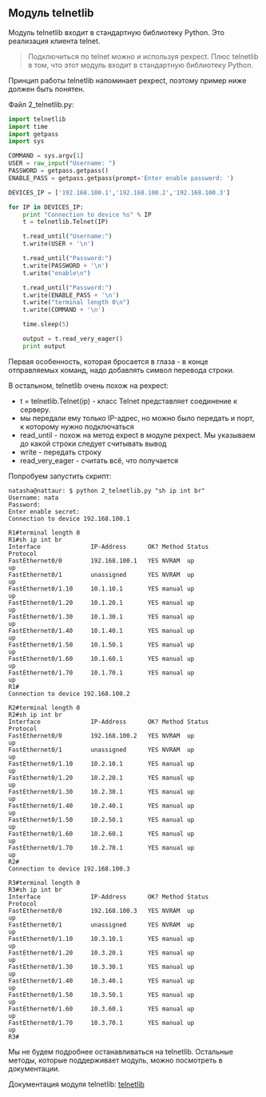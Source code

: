 ## Модуль telnetlib

Модуль telnetlib входит в стандартную библиотеку Python. Это реализация клиента telnet.

> Подключиться по telnet можно и используя pexpect. Плюс telnetlib в том, что этот модуль входит в стандартную библиотеку Python.

Принцип работы telnetlib напоминает pexpect, поэтому пример ниже  должен быть понятен.

Файл 2_telnetlib.py:
```python
import telnetlib
import time
import getpass
import sys

COMMAND = sys.argv[1]
USER = raw_input("Username: ")
PASSWORD = getpass.getpass()
ENABLE_PASS = getpass.getpass(prompt='Enter enable password: ')

DEVICES_IP = ['192.168.100.1','192.168.100.2','192.168.100.3']

for IP in DEVICES_IP:
    print "Connection to device %s" % IP
    t = telnetlib.Telnet(IP)

    t.read_until("Username:")
    t.write(USER + '\n')

    t.read_until("Password:")
    t.write(PASSWORD + '\n')
    t.write("enable\n")

    t.read_until("Password:")
    t.write(ENABLE_PASS + '\n')
    t.write("terminal length 0\n")
    t.write(COMMAND + '\n')

    time.sleep(5)

    output = t.read_very_eager()
    print output

```

Первая особенность, которая бросается в глаза - в конце отправляемых команд, надо добавлять символ перевода строки.

В остальном, telnetlib очень похож на pexpect:
* t = telnetlib.Telnet(ip) - класс Telnet представляет соединение к серверу.
 * мы передали ему только IP-адрес, но можно было передать и порт, к которому нужно подключаться
* read_until - похож на метод expect в модуле pexpect. Мы указываем до какой строки следует считывать вывод
* write - передать строку
* read_very_eager - считать всё, что получается


Попробуем запустить скрипт:
```
natasha@nattaur: $ python 2_telnetlib.py "sh ip int br"
Username: nata
Password:
Enter enable secret:
Connection to device 192.168.100.1

R1#terminal length 0
R1#sh ip int br
Interface              IP-Address      OK? Method Status                Protocol
FastEthernet0/0        192.168.100.1   YES NVRAM  up                    up
FastEthernet0/1        unassigned      YES NVRAM  up                    up
FastEthernet0/1.10     10.1.10.1       YES manual up                    up
FastEthernet0/1.20     10.1.20.1       YES manual up                    up
FastEthernet0/1.30     10.1.30.1       YES manual up                    up
FastEthernet0/1.40     10.1.40.1       YES manual up                    up
FastEthernet0/1.50     10.1.50.1       YES manual up                    up
FastEthernet0/1.60     10.1.60.1       YES manual up                    up
FastEthernet0/1.70     10.1.70.1       YES manual up                    up
R1#
Connection to device 192.168.100.2

R2#terminal length 0
R2#sh ip int br
Interface              IP-Address      OK? Method Status                Protocol
FastEthernet0/0        192.168.100.2   YES NVRAM  up                    up
FastEthernet0/1        unassigned      YES NVRAM  up                    up
FastEthernet0/1.10     10.2.10.1       YES manual up                    up
FastEthernet0/1.20     10.2.20.1       YES manual up                    up
FastEthernet0/1.30     10.2.30.1       YES manual up                    up
FastEthernet0/1.40     10.2.40.1       YES manual up                    up
FastEthernet0/1.50     10.2.50.1       YES manual up                    up
FastEthernet0/1.60     10.2.60.1       YES manual up                    up
FastEthernet0/1.70     10.2.70.1       YES manual up                    up
R2#
Connection to device 192.168.100.3

R3#terminal length 0
R3#sh ip int br
Interface              IP-Address      OK? Method Status                Protocol
FastEthernet0/0        192.168.100.3   YES NVRAM  up                    up
FastEthernet0/1        unassigned      YES NVRAM  up                    up
FastEthernet0/1.10     10.3.10.1       YES manual up                    up
FastEthernet0/1.20     10.3.20.1       YES manual up                    up
FastEthernet0/1.30     10.3.30.1       YES manual up                    up
FastEthernet0/1.40     10.3.40.1       YES manual up                    up
FastEthernet0/1.50     10.3.50.1       YES manual up                    up
FastEthernet0/1.60     10.3.60.1       YES manual up                    up
FastEthernet0/1.70     10.3.70.1       YES manual up                    up
R3#
```

Мы не будем подробнее останавливаться на telnetlib. Остальные методы, которые поддерживает модуль, можно посмотреть в документации.

Документация модуля telnetlib: [telnetlib](https://docs.python.org/2/library/telnetlib.html)
